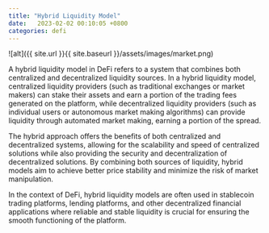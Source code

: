 ```yaml
---
title: "Hybrid Liquidity Model"
date:   2023-02-02 00:10:05 +0800
categories: defi
---
```

![alt]({{ site.url }}{{ site.baseurl }}/assets/images/market.png)

A hybrid liquidity model in DeFi refers to a system that combines both centralized and decentralized liquidity sources. In a hybrid liquidity model, centralized liquidity providers (such as traditional exchanges or market makers) can stake their assets and earn a portion of the trading fees generated on the platform, while decentralized liquidity providers (such as individual users or autonomous market making algorithms) can provide liquidity through automated market making, earning a portion of the spread.

The hybrid approach offers the benefits of both centralized and decentralized systems, allowing for the scalability and speed of centralized solutions while also providing the security and decentralization of decentralized solutions. By combining both sources of liquidity, hybrid models aim to achieve better price stability and minimize the risk of market manipulation.

In the context of DeFi, hybrid liquidity models are often used in stablecoin trading platforms, lending platforms, and other decentralized financial applications where reliable and stable liquidity is crucial for ensuring the smooth functioning of the platform.